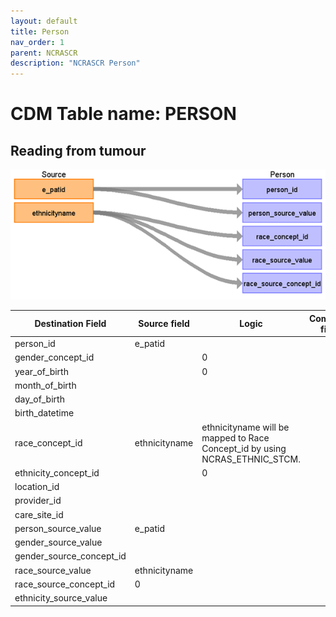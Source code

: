 ```yaml
---
layout: default
title: Person
nav_order: 1
parent: NCRASCR 
description: "NCRASCR Person"
---
```


# CDM Table name: PERSON

## Reading from tumour

![](images/ncrascr_person.png)

| Destination Field | Source field | Logic | Comment field |
| --- | --- | --- | --- |
| person_id | e_patid | | |
| gender_concept_id | | 0 | |
| year_of_birth | | 0 | |
| month_of_birth | | | |
| day_of_birth | | | |
| birth_datetime | | | |
| race_concept_id | ethnicityname | ethnicityname will be mapped to Race Concept_id by using NCRAS_ETHNIC_STCM. | |
| ethnicity_concept_id |  | 0 | |
| location_id | | | |
| provider_id | | | |
| care_site_id | | | |
| person_source_value | e_patid | | |
| gender_source_value | | | |
| gender_source_concept_id | | | |
| race_source_value | ethnicityname | | |
| race_source_concept_id | 0 | | |
| ethnicity_source_value | | | |